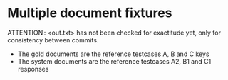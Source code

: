 Multiple document fixtures
==========================

ATTENTION : <out.txt> has not been checked for exactitude yet, only for consistency between commits.

  - The gold documents are the reference testcases A, B and C keys
  - The system documents are the reference testcases A2, B1 and C1 responses
